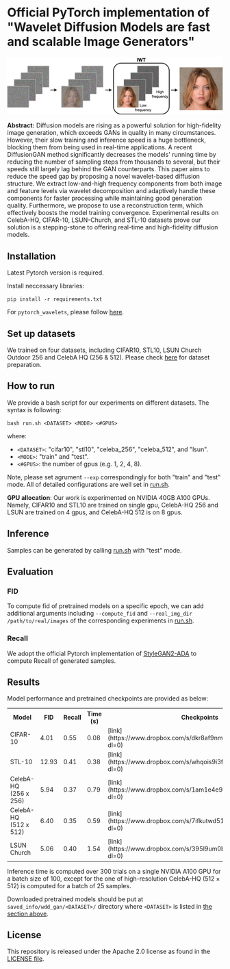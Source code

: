# Official PyTorch implementation of "Wavelet Diffusion Models are fast and scalable Image Generators"

<!-- <div align="center">
  <a href="https://xavierxiao.github.io/" target="_blank">Zhisheng&nbsp;Xiao</a> &emsp; <b>&middot;</b> &emsp;
  <a href="https://karstenkreis.github.io/" target="_blank">Karsten&nbsp;Kreis</a> &emsp; <b>&middot;</b> &emsp;
  <a href="http://latentspace.cc/arash_vahdat/" target="_blank">Arash&nbsp;Vahdat</a>
  <br> <br>
  <a href="https://nvlabs.github.io/denoising-diffusion-gan/" target="_blank">Project&nbsp;Page</a>
</div>
<br>
<br> -->

<div align="center">
    <img width="1000" alt="teaser" src="assets/single_wavelet.png"/>
</div>

**Abstract:**
Diffusion models are rising as a powerful solution for high-fidelity image generation, which exceeds GANs in quality in many circumstances. However, their slow training and inference speed is a huge bottleneck, blocking them from being used in real-time applications. A recent DiffusionGAN method significantly decreases the models' running time by reducing the number of sampling steps from thousands to several, but their speeds still largely lag behind the GAN counterparts. This paper aims to reduce the speed gap by proposing a novel wavelet-based diffusion structure. We extract low-and-high frequency components from both image and feature levels via wavelet decomposition and adaptively handle these components for faster processing while maintaining good generation quality. Furthermore, we propose to use a reconstruction term, which effectively boosts the model training convergence. Experimental results on CelebA-HQ, CIFAR-10, LSUN-Church, and STL-10 datasets prove our solution is a stepping-stone to offering real-time and high-fidelity diffusion models.

## Installation ##
Latest Pytorch version is required. 

Install neccessary libraries:
```
pip install -r requirements.txt
```
For `pytorch_wavelets`, please follow [here](https://github.com/fbcotter/pytorch_wavelets.git).

## Set up datasets ##
We trained on four datasets, including CIFAR10, STL10, LSUN Church Outdoor 256 and CelebA HQ (256 & 512). 
Please check [here](https://github.com/NVlabs/NVAE#set-up-file-paths-and-data) for dataset preparation.


## How to run ##
We provide a bash script for our experiments on different datasets. The syntax is following:
```
bash run.sh <DATASET> <MODE> <#GPUS>
```
where: 
- `<DATASET>`: "cifar10", "stl10", "celeba_256", "celeba_512", and "lsun".
- `<MODE>`: "train" and "test".
- `<#GPUS>`: the number of gpus (e.g. 1, 2, 4, 8).

Note, please set agrument `--exp` correspondingly for both "train" and "test" mode. All of detailed configurations are well set in [run.sh](./run.sh). 

**GPU allocation**: Our work is experimented on NVIDIA 40GB A100 GPUs. Namely, CIFAR10 and STL10 are trained on single gpu, CelebA-HQ 256 and LSUN are trained on 4 gpus, and CelebA-HQ 512 is on 8 gpus. 

## Inference ##
Samples can be generated by calling [run.sh](./run.sh) with "test" mode.

## Evaluation ##
### FID ###
To compute fid of pretrained models on a specific epoch, we can add additional arguments including ```--compute_fid``` and ```--real_img_dir /path/to/real/images``` of the corresponding experiments in [run.sh](./run.sh).

### Recall ###
We adopt the official Pytorch implementation of [StyleGAN2-ADA](https://github.com/NVlabs/stylegan2-ada-pytorch.git) to compute Recall of generated samples.

## Results ##
Model performance and pretrained checkpoints are provided as below:
<table>
  <tr>
    <th>Model</th>
    <th>FID</th>
    <th>Recall</th>
    <th>Time (s)</th>
    <th>Checkpoints</th>
  </tr>
  <tr>
    <td>CIFAR-10</td>
    <td>4.01</td>
    <td>0.55</td>
    <td>0.08</td>
    <td>[link](https://www.dropbox.com/s/dkr8af9nmscane0/netG_1300.pth?dl=0)</td>
  </tr>
  <tr>
    <td>STL-10</td>
    <td>12.93</td>
    <td>0.41</td>
    <td>0.38</td>
    <td>[link](https://www.dropbox.com/s/whqois9i3fvpp5d/netG_600.pth?dl=0)</td>
  </tr>
  <tr>
    <td>CelebA-HQ (256 x 256) </td>
    <td>5.94</td>
    <td>0.37</td>
    <td>0.79</td>
    <td>[link](https://www.dropbox.com/s/1am1e4e9c9h7cab/netG_475.pth?dl=0)</td>
  </tr>
  <tr>
    <td>CelebA-HQ (512 x 512) </td>
    <td>6.40</td>
    <td>0.35</td>
    <td>0.59</td>
    <td>[link](https://www.dropbox.com/s/7ifkutwd51mmwgk/netG_350.pth?dl=0)</td>
  </tr>
  <tr>
    <td>LSUN Church</td>
    <td>5.06</td>
    <td>0.40</td>
    <td>1.54</td>
    <td>[link](https://www.dropbox.com/s/395l9um0bre67r8/netG_400.pth?dl=0)</td>
  </tr>
</table>

Inference time is computed over 300 trials on a single NVIDIA A100 GPU for a batch size of 100, except for the one of high-resolution CelebA-HQ $`(512 \times 512)`$ is computed for a batch of 25 samples.

Downloaded pretrained models should be put at `saved_info/wdd_gan/<DATASET>/` directory where `<DATASET>` is listed in [the section above](#how-to-run).

## License ##
This repository is released under the Apache 2.0 license as found in the [LICENSE file](./LICENSE).

<!-- ## Bibtex ##
Cite our paper using the following bibtex item:

```
@inproceedings{
xiao2022tackling,
title={Tackling the Generative Learning Trilemma with Denoising Diffusion GANs},
author={Zhisheng Xiao and Karsten Kreis and Arash Vahdat},
booktitle={International Conference on Learning Representations},
year={2022}
}
``` -->

